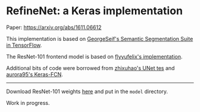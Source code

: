 # RefineNet: a Keras implementation

Paper: https://arxiv.org/abs/1611.06612

This implementation is based on [GeorgeSeif's Semantic Segmentation Suite in TensorFlow](https://github.com/GeorgeSeif/Semantic-Segmentation-Suite).

The ResNet-101 frontend model is based on [flyyufelix's implementation](https://gist.github.com/flyyufelix/65018873f8cb2bbe95f429c474aa1294).

Additional bits of code were borrowed from [zhixuhao's UNet tes](https://github.com/zhixuhao/unet) and [aurora95's Keras-FCN](https://github.com/aurora95/Keras-FCN).

---
Download ResNet-101 weights [here](https://drive.google.com/file/d/0Byy2AcGyEVxfTmRRVmpGWDczaXM/view?usp=sharing) and put in the `model` directory.

Work in progress.
